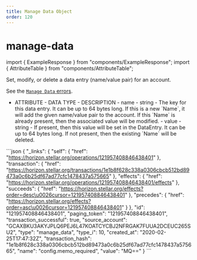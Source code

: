 ```yaml
---
title: Manage Data Object
order: 120
---
```


# manage-data

import { ExampleResponse } from "components/ExampleResponse"; import { AttributeTable } from "components/AttributeTable";

Set, modify, or delete a data entry \(name/value pair\) for an account.

See the [`Manage Data` errors](../../../errors/result-codes/operation-specific/manage-data.md).

 - ATTRIBUTE - DATA TYPE - DESCRIPTION - name - string - The key for this data entry. It can be up to 64 bytes long. If this is a new \`Name\`, it will add the given name/value pair to the account. If this \`Name\` is already present, then the associated value will be modified. - value - string - If present, then this value will be set in the DataEntry. It can be up to 64 bytes long. If not present, then the existing \`Name\` will be deleted.

 \`\`\`json { "\_links": { "self": { "href": "https://horizon.stellar.org/operations/121957408846438401" }, "transaction": { "href": "https://horizon.stellar.org/transactions/1e1b8f628c338a0306cbcb512bd89473a0c6b25df67ad77cfc1478437a575665" }, "effects": { "href": "https://horizon.stellar.org/operations/121957408846438401/effects" }, "succeeds": { "href": "https://horizon.stellar.org/effects?order=desc\u0026cursor=121957408846438401" }, "precedes": { "href": "https://horizon.stellar.org/effects?order=asc\u0026cursor=121957408846438401" } }, "id": "121957408846438401", "paging\_token": "121957408846438401", "transaction\_successful": true, "source\_account": "GCAXBKU3AKYJPLQ6PEJ6L47KOATCYCBJ2NFRGAK7FUUA2DCEUC265SU2", "type": "manage\_data", "type\_i": 10, "created\_at": "2020-02-25T17:47:32Z", "transaction\_hash": "1e1b8f628c338a0306cbcb512bd89473a0c6b25df67ad77cfc1478437a575665", "name": "config.memo\_required", "value": "MQ==" } \`\`\`

